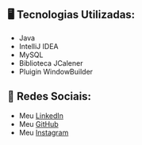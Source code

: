 <h2>🖥️ Tecnologias Utilizadas:</h2>
  <ul>
      <li>Java</li>
      <li>IntelliJ IDEA </li>
      <li>MySQL</li>
      <li>Biblioteca JCalener</li>
      <li>Pluigin WindowBuilder</li>
   </ul>

 ## :iphone: Redes Sociais:
* Meu [LinkedIn](https://www.linkedin.com/in/thalison-moreira)
* Meu [GitHub](https://github.com/thalisonsilva)
* Meu [Instagram](https://www.instagram.com/thalison.dev/)

